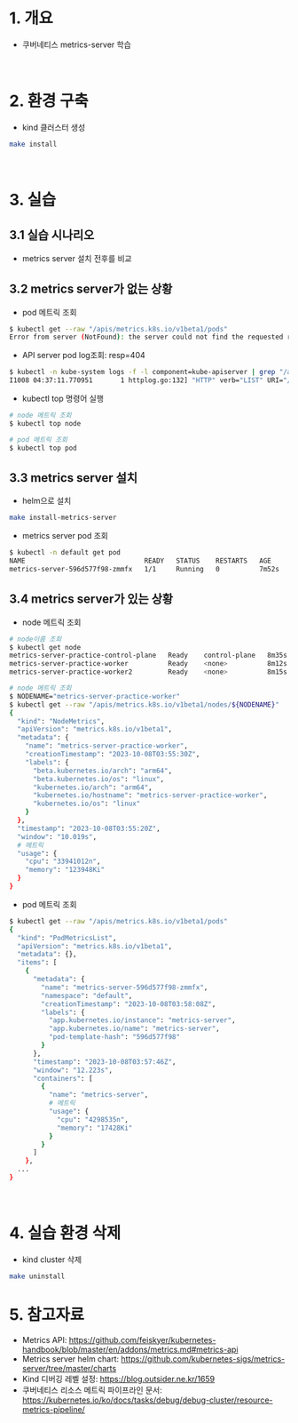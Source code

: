 # 1. 개요
* 쿠버네티스 metrics-server 학습

<br/>

# 2. 환경 구축
* kind 클러스터 생성

```bash
make install
```

<br/>


# 3. 실습
## 3.1 실습 시나리오
* metrics server 설치 전후를 비교

## 3.2 metrics server가 없는 상황
* pod 메트릭 조회

```bash
$ kubectl get --raw "/apis/metrics.k8s.io/v1beta1/pods"
Error from server (NotFound): the server could not find the requested resource
```

* API server pod log조회: resp=404

```bash
$ kubectl -n kube-system logs -f -l component=kube-apiserver | grep "/apis/metrics"
I1008 04:37:11.770951       1 httplog.go:132] "HTTP" verb="LIST" URI="/apis/metrics.k8s.io/v1beta1/pods" latency="556.708µs" userAgent="kubectl/v1.24.3 (darwin/arm64) kubernetes/aef86a9" audit-ID="f6579fa5-e42a-4dc7-93f6-30821140806a" srcIP="172.18.0.1:60528" apf_pl="exempt" apf_fs="exempt" apf_iseats=1 apf_fseats=0 apf_additionalLatency="0s" apf_execution_time="41.167µs" resp=404
```

* kubectl top 명령어 실행

```bash
# node 메트릭 조회
$ kubectl top node

# pod 메트릭 조회
$ kubectl top pod
```

## 3.3 metrics server 설치
* helm으로 설치

```bash
make install-metrics-server
```

* metrics server pod 조회

```bash
$ kubectl -n default get pod
NAME                              READY   STATUS    RESTARTS   AGE
metrics-server-596d577f98-zmmfx   1/1     Running   0          7m52s
```

## 3.4 metrics server가 있는 상황
* node 메트릭 조회

```bash
# node이름 조회
$ kubectl get node
metrics-server-practice-control-plane   Ready    control-plane   8m35s   v1.28.0
metrics-server-practice-worker          Ready    <none>          8m12s   v1.28.0
metrics-server-practice-worker2         Ready    <none>          8m15s   v1.28.0

# node 메트릭 조회
$ NODENAME="metrics-server-practice-worker"
$ kubectl get --raw "/apis/metrics.k8s.io/v1beta1/nodes/${NODENAME}"
{
  "kind": "NodeMetrics",
  "apiVersion": "metrics.k8s.io/v1beta1",
  "metadata": {
    "name": "metrics-server-practice-worker",
    "creationTimestamp": "2023-10-08T03:55:30Z",
    "labels": {
      "beta.kubernetes.io/arch": "arm64",
      "beta.kubernetes.io/os": "linux",
      "kubernetes.io/arch": "arm64",
      "kubernetes.io/hostname": "metrics-server-practice-worker",
      "kubernetes.io/os": "linux"
    }
  },
  "timestamp": "2023-10-08T03:55:20Z",
  "window": "10.019s",
  # 메트릭
  "usage": {
    "cpu": "33941012n",
    "memory": "123948Ki"
  }
}
```

* pod 메트릭 조회

```bash
$ kubectl get --raw "/apis/metrics.k8s.io/v1beta1/pods"
{
  "kind": "PodMetricsList",
  "apiVersion": "metrics.k8s.io/v1beta1",
  "metadata": {},
  "items": [
    {
      "metadata": {
        "name": "metrics-server-596d577f98-zmmfx",
        "namespace": "default",
        "creationTimestamp": "2023-10-08T03:58:08Z",
        "labels": {
          "app.kubernetes.io/instance": "metrics-server",
          "app.kubernetes.io/name": "metrics-server",
          "pod-template-hash": "596d577f98"
        }
      },
      "timestamp": "2023-10-08T03:57:46Z",
      "window": "12.223s",
      "containers": [
        {
          "name": "metrics-server",
          # 메트릭
          "usage": {
            "cpu": "4298535n",
            "memory": "17428Ki"
          }
        }
      ]
    },
  ...
}
```

<br/>


# 4. 실습 환경 삭제
* kind cluster 삭제

```bash
make uninstall
```

# 5. 참고자료
* Metrics API: https://github.com/feiskyer/kubernetes-handbook/blob/master/en/addons/metrics.md#metrics-api
* Metrics server helm chart: https://github.com/kubernetes-sigs/metrics-server/tree/master/charts
* Kind 디버깅 레벨 설정: https://blog.outsider.ne.kr/1659
* 쿠버네티스 리소스 메트릭 파이프라인 문서: https://kubernetes.io/ko/docs/tasks/debug/debug-cluster/resource-metrics-pipeline/
